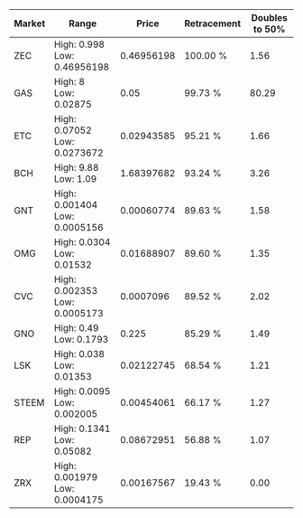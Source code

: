| Market | Range | Price| Retracement | Doubles to 50% |
| --- | --- | --- | --- | --- |
| ZEC | High: 0.998<br />Low: 0.46956198 | 0.46956198 | 100.00 % | 1.56 |
| GAS | High: 8<br />Low: 0.02875 | 0.05 | 99.73 % | 80.29 |
| ETC | High: 0.07052<br />Low: 0.0273672 | 0.02943585 | 95.21 % | 1.66 |
| BCH | High: 9.88<br />Low: 1.09 | 1.68397682 | 93.24 % | 3.26 |
| GNT | High: 0.001404<br />Low: 0.0005156 | 0.00060774 | 89.63 % | 1.58 |
| OMG | High: 0.0304<br />Low: 0.01532 | 0.01688907 | 89.60 % | 1.35 |
| CVC | High: 0.002353<br />Low: 0.0005173 | 0.0007096 | 89.52 % | 2.02 |
| GNO | High: 0.49<br />Low: 0.1793 | 0.225 | 85.29 % | 1.49 |
| LSK | High: 0.038<br />Low: 0.01353 | 0.02122745 | 68.54 % | 1.21 |
| STEEM | High: 0.0095<br />Low: 0.002005 | 0.00454061 | 66.17 % | 1.27 |
| REP | High: 0.1341<br />Low: 0.05082 | 0.08672951 | 56.88 % | 1.07 |
| ZRX | High: 0.001979<br />Low: 0.0004175 | 0.00167567 | 19.43 % | 0.00 |
